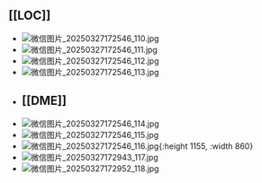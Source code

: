 ## [[LOC]]
- ![微信图片_20250327172546_110.jpg](../assets/微信图片_20250327172546_110_1743067601934_0.jpg)
- ![微信图片_20250327172546_111.jpg](../assets/微信图片_20250327172546_111_1743067616441_0.jpg)
- ![微信图片_20250327172546_112.jpg](../assets/微信图片_20250327172546_112_1743067622353_0.jpg)
- ![微信图片_20250327172546_113.jpg](../assets/微信图片_20250327172546_113_1743067632087_0.jpg)
- ## [[DME]]
- ![微信图片_20250327172546_114.jpg](../assets/微信图片_20250327172546_114_1743067654691_0.jpg)
- ![微信图片_20250327172546_115.jpg](../assets/微信图片_20250327172546_115_1743067666858_0.jpg)
- ![微信图片_20250327172546_116.jpg](../assets/微信图片_20250327172546_116_1743067672625_0.jpg){:height 1155, :width 860}
- ![微信图片_20250327172943_117.jpg](../assets/微信图片_20250327172943_117_1743067816652_0.jpg)
- ![微信图片_20250327172952_118.jpg](../assets/微信图片_20250327172952_118_1743067822943_0.jpg)
